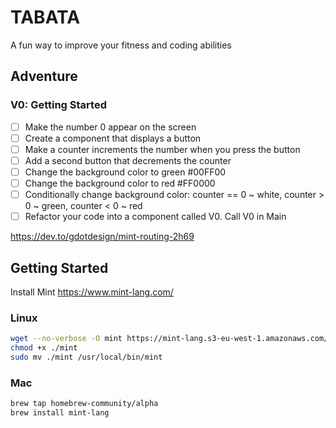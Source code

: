# TABATA

A fun way to improve your fitness and coding abilities

## Adventure

### V0: Getting Started
- [ ] Make the number 0 appear on the screen
- [ ] Create a component that displays a button
- [ ] Make a counter increments the number when you press the button
- [ ] Add a second button that decrements the counter
- [ ] Change the background color to green #00FF00
- [ ] Change the background color to red #FF0000
- [ ] Conditionally change background color: counter == 0 ~ white, counter > 0 ~ green, counter < 0 ~ red
- [ ] Refactor your code into a component called V0. Call V0 in Main

https://dev.to/gdotdesign/mint-routing-2h69



## Getting Started
Install Mint https://www.mint-lang.com/

### Linux
```sh
wget --no-verbose -O mint https://mint-lang.s3-eu-west-1.amazonaws.com/mint-latest-linux
chmod +x ./mint
sudo mv ./mint /usr/local/bin/mint
```
### Mac
```sh
brew tap homebrew-community/alpha
brew install mint-lang
```
